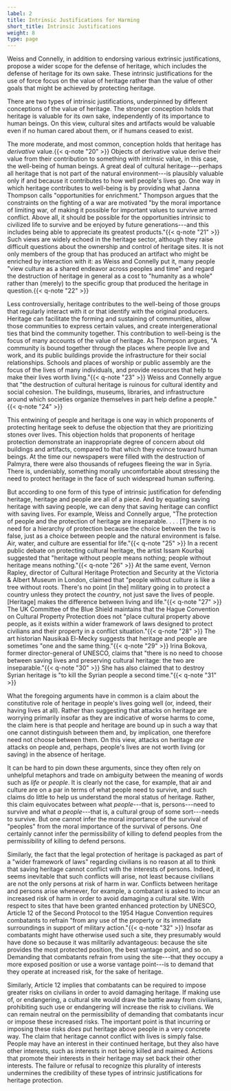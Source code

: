 ```yaml
---
label: 2
title: Intrinsic Justifications for Harming
short_title: Intrinsic Justifications
weight: 8
type: page
---
```


Weiss and Connelly, in addition to endorsing various extrinsic justifications, propose a wider scope for the defense of heritage, which includes the defense of heritage for its own sake. These intrinsic justifications for the use of force focus on the value of heritage rather than the value of other goals that might be achieved by protecting heritage.

There are two types of intrinsic justifications, underpinned by different conceptions of the value of heritage. The stronger conception holds that heritage is valuable for its own sake, independently of its importance to human beings. On this view, cultural sites and artifacts would be valuable even if no human cared about them, or if humans ceased to exist.

The more moderate, and most common, conception holds that heritage has *derivative* value.{{< q-note "20" >}} Objects of derivative value derive their value from their contribution to something with intrinsic value, in this case, the well-being of human beings. A great deal of cultural heritage---perhaps all heritage that is not part of the natural environment---is plausibly valuable only if and because it contributes to how well people's lives go. One way in which heritage contributes to well-being is by providing what Janna Thompson calls "opportunities for enrichment." Thompson argues that the constraints on the fighting of a war are motivated "by the moral importance of limiting war, of making it possible for important values to survive armed conflict. Above all, it should be possible for the opportunities intrinsic to civilized life to survive and be enjoyed by future generations---and this includes being able to appreciate its greatest products."{{< q-note "21" >}} Such views are widely echoed in the heritage sector, although they raise difficult questions about the ownership and control of heritage sites. It is not only members of the group that has produced an artifact who might be enriched by interaction with it: as Weiss and Connelly put it, many people "view culture as a shared endeavor across peoples and time" and regard the destruction of heritage in general as a cost to "humanity as a whole" rather than (merely) to the specific group that produced the heritage in question.{{< q-note "22" >}}

Less controversially, heritage contributes to the well-being of those groups that regularly interact with it or that identify with the original producers. Heritage can facilitate the forming and sustaining of communities, allow those communities to express certain values, and create intergenerational ties that bind the community together. This contribution to well-being is the focus of many accounts of the value of heritage. As Thompson argues, "A community is bound together through the places where people live and work, and its public buildings provide the infrastructure for their social relationships. Schools and places of worship or public assembly are the focus of the lives of many individuals, and provide resources that help to make their lives worth living."{{< q-note "23" >}} Weiss and Connelly argue that "the destruction of cultural heritage is ruinous for cultural identity and social cohesion. The buildings, museums, libraries, and infrastructure around which societies organize themselves in part help define a people."{{< q-note "24" >}}

This entwining of people and heritage is one way in which proponents of protecting heritage seek to defuse the objection that they are prioritizing stones over lives. This objection holds that proponents of heritage protection demonstrate an inappropriate degree of concern about old buildings and artifacts, compared to that which they evince toward human beings. At the time our newspapers were filled with the destruction of Palmyra, there were also thousands of refugees fleeing the war in Syria. There is, undeniably, something morally uncomfortable about stressing the need to protect heritage in the face of such widespread human suffering.

But according to one form of this type of intrinsic justification for defending heritage, heritage and people are all of a piece. And by equating saving heritage with saving people, we can deny that saving heritage can conflict with saving lives. For example, Weiss and Connelly argue, "The protection of people and the protection of heritage are inseparable. . . . \[T\]here is no need for a hierarchy of protection because the choice between the two is false, just as a choice between people and the natural environment is false. Air, water, and culture are essential for life."{{< q-note "25" >}} In a recent public debate on protecting cultural heritage, the artist Issam Kourbaj suggested that "heritage without people means nothing; people without heritage means nothing."{{< q-note "26" >}} At the same event, Vernon Rapley, director of Cultural Heritage Protection and Security at the Victoria & Albert Museum in London, claimed that "people without culture is like a tree without roots. There's no point \[in the\] military going in to protect a country unless they protect the *country*, not just save the lives of people. \[Heritage\] makes the difference between living and life."{{< q-note "27" >}} The UK Committee of the Blue Shield maintains that the Hague Convention on Cultural Property Protection does not "place cultural property above people, as it exists within a wider framework of laws designed to protect civilians and their property in a conflict situation."{{< q-note "28" >}} The art historian Nausikaä El-Mecky suggests that heritage and people are sometimes "one and the same thing."{{< q-note "29" >}} Irina Bokova, former director-general of UNESCO, claims that "there is no need to choose between saving lives and preserving cultural heritage: the two are inseparable."{{< q-note "30" >}} She has also claimed that to destroy Syrian heritage is "to kill the Syrian people a second time."{{< q-note "31" >}}

What the foregoing arguments have in common is a claim about the constitutive role of heritage in people's lives going well (or, indeed, their having lives at all). Rather than suggesting that attacks on heritage are worrying primarily insofar as they are indicative of worse harms to come, the claim here is that people and heritage are bound up in such a way that one cannot distinguish between them and, by implication, one therefore need not choose between them. On this view, attacks on heritage *are* attacks on people and, perhaps, people's lives are not worth living (or saving) in the absence of heritage.

It can be hard to pin down these arguments, since they often rely on unhelpful metaphors and trade on ambiguity between the meaning of words such as *life* or *people*. It is clearly not the case, for example, that air and culture are on a par in terms of what people need to survive, and such claims do little to help us understand the moral status of heritage. Rather, this claim equivocates between what *people*---that is, persons---need to survive and what *a people*---that is, a cultural group of some sort---needs to survive. But one cannot infer the moral importance of the survival of "peoples" from the moral importance of the survival of persons. One certainly cannot infer the permissibility of killing to defend peoples from the permissibility of killing to defend persons.

Similarly, the fact that the legal protection of heritage is packaged as part of a "wider framework of laws" regarding civilians is no reason at all to think that saving heritage cannot conflict with the interests of persons. Indeed, it seems inevitable that such conflicts will arise, not least because civilians are not the only persons at risk of harm in war. Conflicts between heritage and persons arise whenever, for example, a combatant is asked to incur an increased risk of harm in order to avoid damaging a cultural site. With respect to sites that have been granted enhanced protection by UNESCO, Article 12 of the Second Protocol to the 1954 Hague Convention requires combatants to refrain "from any use of the property or its immediate surroundings in support of military action."{{< q-note "32" >}} Insofar as combatants might have otherwise used such a site, they presumably would have done so because it was militarily advantageous: because the site provides the most protected position, the best vantage point, and so on. Demanding that combatants refrain from using the site---that they occupy a more exposed position or use a worse vantage point---is to demand that they operate at increased risk, for the sake of heritage.

Similarly, Article 12 implies that combatants can be required to impose greater risks on civilians in order to avoid damaging heritage. If making use of, or endangering, a cultural site would draw the battle away from civilians, prohibiting such use or endangering will increase the risk to civilians. We can remain neutral on the permissibility of demanding that combatants incur or impose these increased risks. The important point is that incurring or imposing these risks *does* put heritage above people in a very concrete way. The claim that heritage cannot conflict with lives is simply false. People may have an interest in their continued heritage, but they also have other interests, such as interests in not being killed and maimed. Actions that promote their interests in their heritage may set back their other interests. The failure or refusal to recognize this plurality of interests undermines the credibility of these types of intrinsic justifications for heritage protection.
